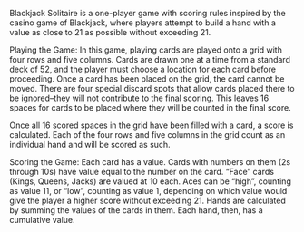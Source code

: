Blackjack Solitaire is a one-player game with scoring rules inspired by the casino game of Blackjack, where players attempt to build a hand with a value as close to 21 as possible without exceeding 21.

Playing the Game:
In this game, playing cards are played onto a grid with four rows and five columns. Cards are drawn one at a time from a standard deck of 52, and the player must choose a location for each card before proceeding. Once a card has been placed on the grid, the card cannot be moved. There are four special discard spots that allow cards placed there to be ignored–they will not contribute to the final scoring. This leaves 16 spaces for cards to be placed where they will be counted in the final score.

Once all 16 scored spaces in the grid have been filled with a card, a score is calculated. Each of the four rows and five columns in the grid count as an individual hand and will be scored as such.

Scoring the Game:
Each card has a value. Cards with numbers on them (2s through 10s) have value equal to the number on the card. “Face” cards (Kings, Queens, Jacks) are valued at 10 each. Aces can be “high”, counting as value 11, or “low”, counting as value 1, depending on which value would give the player a higher score without exceeding 21. Hands are calculated by summing the values of the cards in them. Each hand, then, has a cumulative value. 
